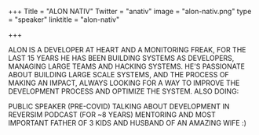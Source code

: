 +++
Title = "ALON NATIV"
Twitter = "anativ"
image = "alon-nativ.png"
type = "speaker"
linktitle = "alon-nativ"

+++

ALON IS A DEVELOPER AT HEART AND A MONITORING FREAK, FOR THE LAST 15 YEARS HE HAS BEEN BUILDING SYSTEMS AS DEVELOPERS, MANAGING LARGE TEAMS AND HACKING SYSTEMS. HE'S PASSIONATE ABOUT BUILDING LARGE SCALE SYSTEMS, AND THE PROCESS OF MAKING AN IMPACT, ALWAYS LOOKING FOR A WAY TO IMPROVE THE DEVELOPMENT PROCESS AND OPTIMIZE THE SYSTEM. ALSO DOING:

PUBLIC SPEAKER (PRE-COVID)
TALKING ABOUT DEVELOPMENT IN REVERSIM PODCAST (FOR ~8 YEARS)
MENTORING
AND MOST IMPORTANT FATHER OF 3 KIDS AND HUSBAND OF AN AMAZING WIFE :)
